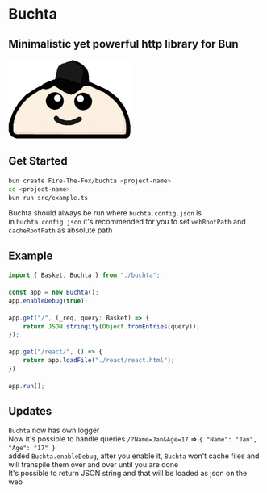 # Buchta
## Minimalistic yet powerful http library for Bun

![Buchta logo](./buchta.png "Buhcta Logo")

## Get Started
```bash
bun create Fire-The-Fox/buchta <project-name>
cd <project-name>
bun run src/example.ts
```

Buchta should always be run where `buchta.config.json` is<br>
in `buchta.config.json` it's recommended for you to set `webRootPath` and `cacheRootPath` as absolute path

## Example 
```ts
import { Basket, Buchta } from "./buchta";

const app = new Buchta();
app.enableDebug(true);

app.get("/", (_req, query: Basket) => {
    return JSON.stringify(Object.fromEntries(query));
});

app.get("/react/", () => {
    return app.loadFile("./react/react.html");
})

app.run();
```

## Updates
`Buchta` now has own logger<br>
Now it's possible to handle queries `/?Name=Jan&Age=17` => `{ "Name": "Jan", "Age": "17" }`<br>
added `Buchta.enableDebug`, after you enable it, `Buchta` won't cache files and will transpile them over and over until you are done<br>
It's possible to return JSON string and that will be loaded as json on the web

